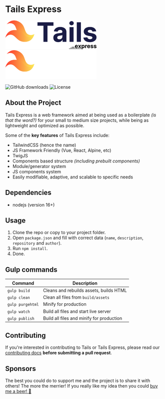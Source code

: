 <!-- Tails Express v2.1.2.230323 -->

# Tails Express

<p>
	<img src="./.github/express-logo-light.svg#gh-light-mode-only" alt="Tailwind CSS" width="292" height="92">
	<img src="./.github/express-logo-dark.svg#gh-dark-mode-only" alt="Tailwind CSS" width="292" height="92">
</p>

![GitHub downloads](https://img.shields.io/github/downloads/asertym/Tails-Express/total)
![License](https://img.shields.io/github/license/asertym/Tails-Express)

## About the Project

Tails Express is a web framework aimed at being used as a boilerplate _(is that the word?)_ for your small to medium size projects, while being as lightweight and optimized as possible.

Some of the **key features** of Tails Express include:

- TailwindCSS (hence the name)
- JS Framework Friendly (Vue, React, Alpine, etc)
- TwigJS
- Components based structure _(including prebuilt components)_
- Module/generator system
- JS components system
- Easily modifiable, adaptive, and scalable to specific needs

## Dependencies

- nodejs (version 16+)

## Usage

1. Clone the repo or copy to your project folder.
2. Open `package.json` and fill with correct data (`name`, `description`, `repository` and `author`).
3. Run `npm install`.
4. Done.

## Gulp commands

| Command          | Description                               |
| ---------------- | ----------------------------------------- |
| `gulp build`     | Cleans and rebuilds assets, builds HTML   |
| `gulp clean`     | Clean all files from `build/assets`       |
| `gulp purgehtml` | Minify for production                     |
| `gulp watch`     | Build all files and start live server     |
| `gulp publish`   | Build all files and minify for production |

## Contributing

If you're interested in contributing to Tails or Tails Express, please read our [contributing docs](https://github.com/asertym/Tails-Express/blob/master/.github/CONTRIBUTING.md) **before submitting a pull request**.

## Sponsors

The best you could do to support me and the project is to share it with others! The more the merrier! If you really like my idea then you could [buy me a beer! 🍺](https://buymeacoffee.com/asertym)
